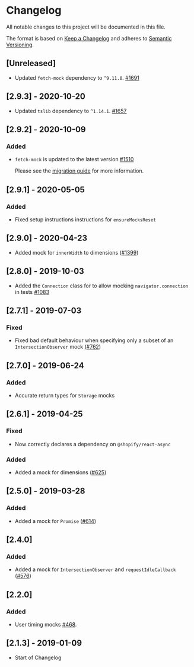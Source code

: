 # Changelog

All notable changes to this project will be documented in this file.

The format is based on [Keep a Changelog](http://keepachangelog.com/en/1.0.0/)
and adheres to [Semantic Versioning](http://semver.org/spec/v2.0.0.html).

## [Unreleased]

- Updated `fetch-mock` dependency to `^9.11.0`. [#1691](https://github.com/Shopify/quilt/pull/1691)

## [2.9.3] - 2020-10-20

- Updated `tslib` dependency to `^1.14.1`. [#1657](https://github.com/Shopify/quilt/pull/1657)

## [2.9.2] - 2020-10-09

### Added

- `fetch-mock` is updated to the latest version [#1510](https://github.com/Shopify/quilt/pull/1510)

  Please see the [migration guide](./migration-guide.md) for more information.

## [2.9.1] - 2020-05-05

### Added

- Fixed setup instructions instructions for `ensureMocksReset`

## [2.9.0] - 2020-04-23

- Added mock for `innerWidth` to dimensions ([#1399](https://github.com/Shopify/quilt/pull/1399))

## [2.8.0] - 2019-10-03

- Added the `Connection` class for to allow mocking `navigator.connection` in tests [#1083](https://github.com/Shopify/quilt/pull/1083/files)

## [2.7.1] - 2019-07-03

### Fixed

- Fixed bad default behaviour when specifying only a subset of an `IntersectionObserver` mock ([#762](https://github.com/Shopify/quilt/pull/762))

## [2.7.0] - 2019-06-24

### Added

- Accurate return types for `Storage` mocks

## [2.6.1] - 2019-04-25

### Fixed

- Now correctly declares a dependency on `@shopify/react-async`

### Added

- Added a mock for dimensions ([#625](https://github.com/Shopify/quilt/pull/625))

## [2.5.0] - 2019-03-28

### Added

- Added a mock for `Promise` ([#614](https://github.com/Shopify/quilt/pull/614))

## [2.4.0]

### Added

- Added a mock for `IntersectionObserver` and `requestIdleCallback` ([#576](https://github.com/Shopify/quilt/pull/576))

## [2.2.0]

### Added

- User timing mocks [#468](https://github.com/Shopify/quilt/pull/468).

## [2.1.3] - 2019-01-09

- Start of Changelog
